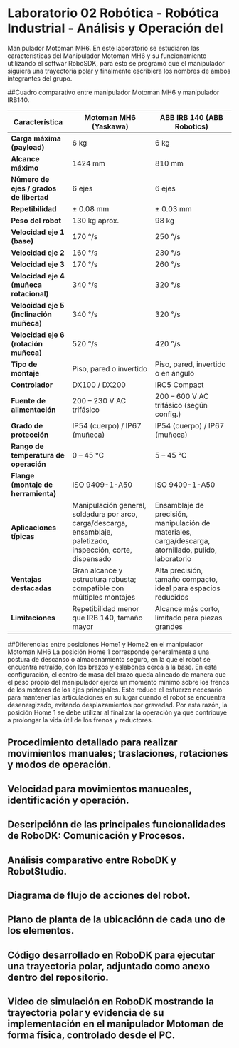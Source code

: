 # Laboratorio 02 Robótica - Robótica Industrial - Análisis y Operación del
Manipulador Motoman MH6.
En este laboratorio se estudiaron las características del Manipulador Motoman MH6 y su funcionamiento utilizando el softwar RoboSDK, para esto se programó que el manipulador siguiera una trayectoria polar y finalmente escribiera los nombres de ambos integrantes del grupo.

##Cuadro comparativo entre manipulador Motoman MH6 y manipulador IRB140.

| **Característica** | **Motoman MH6 (Yaskawa)** | **ABB IRB 140 (ABB Robotics)** |
|---------------------|---------------------------|--------------------------------|
| **Carga máxima (payload)** | 6 kg | 6 kg |
| **Alcance máximo** | 1424 mm | 810 mm |
| **Número de ejes / grados de libertad** | 6 ejes | 6 ejes |
| **Repetibilidad** | ± 0.08 mm | ± 0.03 mm |
| **Peso del robot** | 130 kg aprox. | 98 kg |
| **Velocidad eje 1 (base)** | 170 °/s | 250 °/s |
| **Velocidad eje 2** | 160 °/s | 230 °/s |
| **Velocidad eje 3** | 170 °/s | 260 °/s |
| **Velocidad eje 4 (muñeca rotacional)** | 340 °/s | 320 °/s |
| **Velocidad eje 5 (inclinación muñeca)** | 340 °/s | 320 °/s |
| **Velocidad eje 6 (rotación muñeca)** | 520 °/s | 420 °/s |
| **Tipo de montaje** | Piso, pared o invertido | Piso, pared, invertido o en ángulo |
| **Controlador** | DX100 / DX200 | IRC5 Compact |
| **Fuente de alimentación** | 200 – 230 V AC trifásico | 200 – 600 V AC trifásico (según config.) |
| **Grado de protección** | IP54 (cuerpo) / IP67 (muñeca) | IP54 (cuerpo) / IP67 (muñeca) |
| **Rango de temperatura de operación** | 0 – 45 °C | 5 – 45 °C |
| **Flange (montaje de herramienta)** | ISO 9409-1-A50 | ISO 9409-1-A50 |
| **Aplicaciones típicas** | Manipulación general, soldadura por arco, carga/descarga, ensamblaje, paletizado, inspección, corte, dispensado | Ensamblaje de precisión, manipulación de materiales, carga/descarga, atornillado, pulido, laboratorio |
| **Ventajas destacadas** | Gran alcance y estructura robusta; compatible con múltiples montajes | Alta precisión, tamaño compacto, ideal para espacios reducidos |
| **Limitaciones** | Repetibilidad menor que IRB 140, tamaño mayor | Alcance más corto, limitado para piezas grandes |

##Diferencias entre posiciones Home1 y Home2 en el manipulador Motoman MH6
La posición Home 1 corresponde generalmente a una postura de descanso o almacenamiento seguro, en la que el robot se encuentra retraído, con los brazos y eslabones cerca a la base. En esta configuración, el centro de masa del brazo queda alineado de manera que el peso propio del manipulador ejerce un momento mínimo sobre los frenos de los motores de los ejes principales. Esto reduce el esfuerzo necesario para mantener las articulaciones en su lugar cuando el robot se encuentra desenergizado, evitando desplazamientos por gravedad. Por esta razón, la posición Home 1 se debe utilizar al finalizar la operación ya que contribuye a prolongar la vida útil de los frenos y reductores.

## Procedimiento detallado para realizar movimientos manuales; traslaciones, rotaciones y modos de operación.
## Velocidad para movimientos manueales, identificación y operación.
## Descripciónn de las principales funcionalidades de RoboDK: Comunicación y Procesos.
## Análisis comparativo entre RoboDK y RobotStudio.
## Diagrama de flujo de acciones del robot.
## Plano de planta de la ubicaciónn de cada uno de los elementos.
## Código desarrollado en RoboDK para ejecutar una trayectoria polar, adjuntado como anexo dentro del repositorio.
## Video de simulación en RoboDK mostrando la trayectoria polar y evidencia de su implementación en el manipulador Motoman de forma física, controlado desde el PC.


